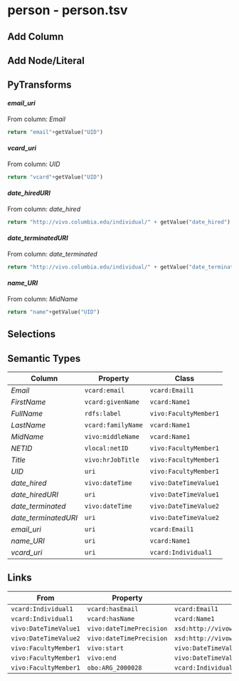 # person - person.tsv

## Add Column

## Add Node/Literal

## PyTransforms
#### _email_uri_
From column: _Email_
``` python
return "email"+getValue("UID")
```

#### _vcard_uri_
From column: _UID_
``` python
return "vcard"+getValue("UID")
```

#### _date_hiredURI_
From column: _date_hired_
``` python
return "http://vivo.columbia.edu/individual/" + getValue("date_hired")
```

#### _date_terminatedURI_
From column: _date_terminated_
``` python
return "http://vivo.columbia.edu/individual/" + getValue("date_terminated")
```

#### _name_URI_
From column: _MidName_
``` python
return "name"+getValue("UID")
```


## Selections

## Semantic Types
| Column | Property | Class |
|  ----- | -------- | ----- |
| _Email_ | `vcard:email` | `vcard:Email1`|
| _FirstName_ | `vcard:givenName` | `vcard:Name1`|
| _FullName_ | `rdfs:label` | `vivo:FacultyMember1`|
| _LastName_ | `vcard:familyName` | `vcard:Name1`|
| _MidName_ | `vivo:middleName` | `vcard:Name1`|
| _NETID_ | `vlocal:netID` | `vivo:FacultyMember1`|
| _Title_ | `vivo:hrJobTitle` | `vivo:FacultyMember1`|
| _UID_ | `uri` | `vivo:FacultyMember1`|
| _date_hired_ | `vivo:dateTime` | `vivo:DateTimeValue1`|
| _date_hiredURI_ | `uri` | `vivo:DateTimeValue1`|
| _date_terminated_ | `vivo:dateTime` | `vivo:DateTimeValue2`|
| _date_terminatedURI_ | `uri` | `vivo:DateTimeValue2`|
| _email_uri_ | `uri` | `vcard:Email1`|
| _name_URI_ | `uri` | `vcard:Name1`|
| _vcard_uri_ | `uri` | `vcard:Individual1`|


## Links
| From | Property | To |
|  --- | -------- | ---|
| `vcard:Individual1` | `vcard:hasEmail` | `vcard:Email1`|
| `vcard:Individual1` | `vcard:hasName` | `vcard:Name1`|
| `vivo:DateTimeValue1` | `vivo:dateTimePrecision` | `xsd:http://vivoweb.org/ontology/core#yearPrecision`|
| `vivo:DateTimeValue2` | `vivo:dateTimePrecision` | `xsd:http://vivoweb.org/ontology/core#yearPrecision`|
| `vivo:FacultyMember1` | `vivo:start` | `vivo:DateTimeValue1`|
| `vivo:FacultyMember1` | `vivo:end` | `vivo:DateTimeValue2`|
| `vivo:FacultyMember1` | `obo:ARG_2000028` | `vcard:Individual1`|
